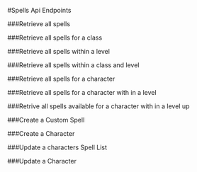 #Spells Api Endpoints

###Retrieve all spells

###Retrieve all spells for a class

###Retrieve all spells within a level

###Retrieve all spells within a class and level

###Retrieve all spells for a character

###Retrieve all spells for a character with in a level

###Retrive all spells available for a character with in a level up

###Create a Custom Spell

###Create a Character

###Update a characters Spell List

###Update a Character